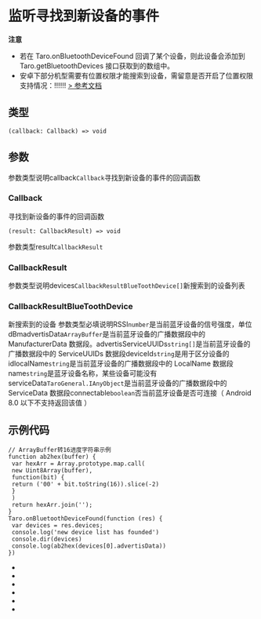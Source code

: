 # 监听寻找到新设备的事件
**注意**

- 若在 Taro.onBluetoothDeviceFound 回调了某个设备，则此设备会添加到 Taro.getBluetoothDevices 接口获取到的数组中。
- 安卓下部分机型需要有位置权限才能搜索到设备，需留意是否开启了位置权限
支持情况：!!!!!!
[> 参考文档
](https://developers.weixin.qq.com/miniprogram/dev/api/device/bluetooth/wx.onBluetoothDeviceFound.html)
## 类型[​](onBluetoothDeviceFound.html#类型)
```tsx
(callback: Callback) => void
```

## 参数[​](onBluetoothDeviceFound.html#参数)
参数类型说明callback`Callback`寻找到新设备的事件的回调函数
### Callback[​](onBluetoothDeviceFound.html#callback)
寻找到新设备的事件的回调函数
```tsx
(result: CallbackResult) => void
```
参数类型result`CallbackResult`
### CallbackResult[​](onBluetoothDeviceFound.html#callbackresult)
参数类型说明devices`CallbackResultBlueToothDevice[]`新搜索到的设备列表
### CallbackResultBlueToothDevice[​](onBluetoothDeviceFound.html#callbackresultbluetoothdevice)
新搜索到的设备
参数类型必填说明RSSI`number`是当前蓝牙设备的信号强度，单位 dBmadvertisData`ArrayBuffer`是当前蓝牙设备的广播数据段中的 ManufacturerData 数据段。advertisServiceUUIDs`string[]`是当前蓝牙设备的广播数据段中的 ServiceUUIDs 数据段deviceId`string`是用于区分设备的 idlocalName`string`是当前蓝牙设备的广播数据段中的 LocalName 数据段name`string`是蓝牙设备名称，某些设备可能没有serviceData`TaroGeneral.IAnyObject`是当前蓝牙设备的广播数据段中的 ServiceData 数据段connectable`boolean`否当前蓝牙设备是否可连接（ Android 8.0 以下不支持返回该值 ）
## 示例代码[​](onBluetoothDeviceFound.html#示例代码)
```tsx
// ArrayBuffer转16进度字符串示例
function ab2hex(buffer) {
 var hexArr = Array.prototype.map.call(
 new Uint8Array(buffer),
 function(bit) {
 return ('00' + bit.toString(16)).slice(-2)
 }
 )
 return hexArr.join('');
}
Taro.onBluetoothDeviceFound(function (res) {
 var devices = res.devices;
 console.log('new device list has founded')
 console.dir(devices)
 console.log(ab2hex(devices[0].advertisData))
})
```

- 
- 

- 
- 
- 

-
